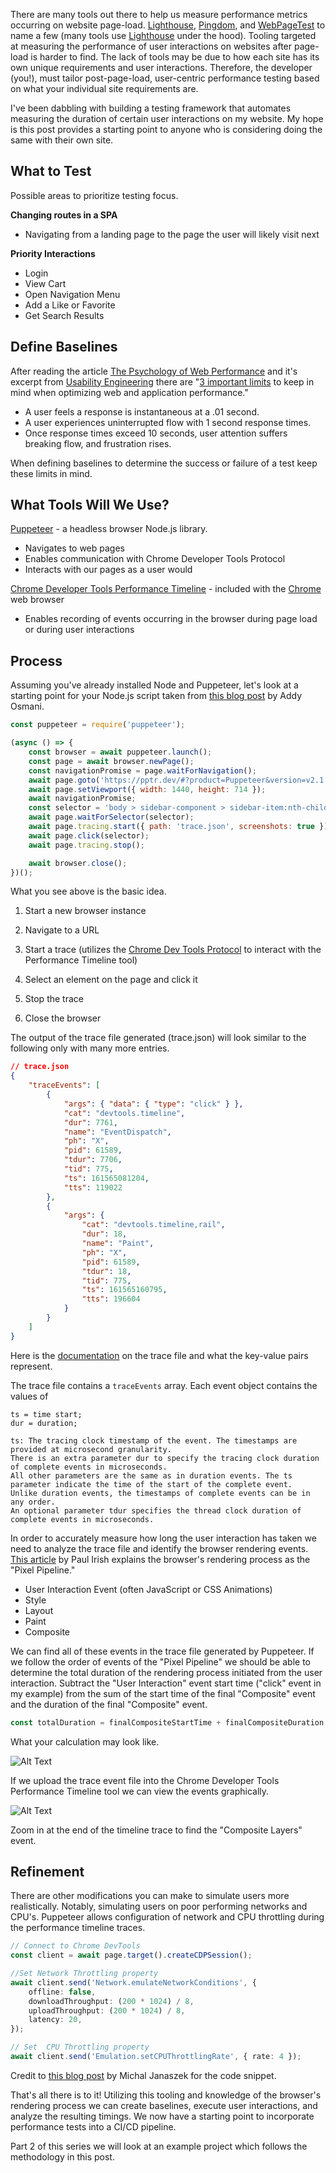There are many tools out there to help us measure performance metrics occurring on website page-load. [Lighthouse](https://developers.google.com/web/tools/lighthouse), [Pingdom](https://tools.pingdom.com/), and [WebPageTest](https://www.webpagetest.org/) to name a few (many tools use [Lighthouse](https://developers.google.com/web/tools/lighthouse) under the hood). Tooling targeted at measuring the performance of user interactions on websites after page-load is harder to find. The lack of tools may be due to how each site has its own unique requirements and user interactions. Therefore, the developer (you!), must tailor post-page-load, user-centric performance testing based on what your individual site requirements are.

I've been dabbling with building a testing framework that automates measuring the duration of certain user interactions on my website. My hope is this post provides a starting point to anyone who is considering doing the same with their own site.

## What to Test

Possible areas to prioritize testing focus.

**Changing routes in a SPA**

- Navigating from a landing page to the page the user will likely visit next

**Priority Interactions**

- Login
- View Cart
- Open Navigation Menu
- Add a Like or Favorite
- Get Search Results

## Define Baselines

After reading the article [The Psychology of Web Performance](https://blog.uptrends.com/web-performance/the-psychology-of-web-performance/) and it's excerpt from [Usability Engineering](https://www.nngroup.com/books/usability-engineering/) there are "[3 important limits](https://www.nngroup.com/articles/response-times-3-important-limits/) to keep in mind when optimizing web and application performance."

- A user feels a response is instantaneous at a .01 second.
- A user experiences uninterrupted flow with 1 second response times.
- Once response times exceed 10 seconds, user attention suffers breaking flow, and frustration rises.

When defining baselines to determine the success or failure of a test keep these limits in mind.

## What Tools Will We Use?

[Puppeteer](https://github.com/puppeteer/puppeteer) - a headless browser Node.js library.

- Navigates to web pages
- Enables communication with Chrome Developer Tools Protocol
- Interacts with our pages as a user would

[Chrome Developer Tools Performance Timeline](https://developers.google.com/web/tools/chrome-devtools/evaluate-performance/reference) - included with the [Chrome](https://www.google.com/chrome/) web browser

- Enables recording of events occurring in the browser during page load or during user interactions

## Process

Assuming you've already installed Node and Puppeteer, let's look at a starting point for your Node.js script taken from [this blog post](https://addyosmani.com/blog/puppeteer-recipes/) by Addy Osmani.

```javascript
const puppeteer = require('puppeteer');

(async () => {
	const browser = await puppeteer.launch();
	const page = await browser.newPage();
	const navigationPromise = page.waitForNavigation();
	await page.goto('https://pptr.dev/#?product=Puppeteer&version=v2.1.1&show=outline');
	await page.setViewport({ width: 1440, height: 714 });
	await navigationPromise;
	const selector = 'body > sidebar-component > sidebar-item:nth-child(3) > .pptr-sidebar-item';
	await page.waitForSelector(selector);
	await page.tracing.start({ path: 'trace.json', screenshots: true });
	await page.click(selector);
	await page.tracing.stop();

	await browser.close();
})();
```

What you see above is the basic idea.

1. Start a new browser instance

2. Navigate to a URL

3. Start a trace (utilizes the [Chrome Dev Tools Protocol](https://chromedevtools.github.io/devtools-protocol/) to interact with the Performance Timeline tool)

4. Select an element on the page and click it

5. Stop the trace

6. Close the browser

The output of the trace file generated (trace.json) will look similar to the following only with many more entries.

```json
// trace.json
{
	"traceEvents": [
		{
			"args": { "data": { "type": "click" } },
			"cat": "devtools.timeline",
			"dur": 7761,
			"name": "EventDispatch",
			"ph": "X",
			"pid": 61589,
			"tdur": 7706,
			"tid": 775,
			"ts": 161565081204,
			"tts": 119022
		},
		{
			"args": {
				"cat": "devtools.timeline,rail",
				"dur": 18,
				"name": "Paint",
				"ph": "X",
				"pid": 61589,
				"tdur": 18,
				"tid": 775,
				"ts": 161565160795,
				"tts": 196604
			}
		}
	]
}
```

<figcaption>Here is the <a href="https://docs.google.com/document/d/1CvAClvFfyA5R-PhYUmn5OOQtYMH4h6I0nSsKchNAySU/edit">documentation</a> on the trace file and what the key-value pairs represent.</figcaption>

The trace file contains a `traceEvents` array. Each event object contains the values of

```
ts = time start;
dur = duration;
```

```
ts: The tracing clock timestamp of the event. The timestamps are provided at microsecond granularity.
There is an extra parameter dur to specify the tracing clock duration of complete events in microseconds.
All other parameters are the same as in duration events. The ts parameter indicate the time of the start of the complete event.
Unlike duration events, the timestamps of complete events can be in any order.
An optional parameter tdur specifies the thread clock duration of complete events in microseconds.
```

In order to accurately measure how long the user interaction has taken we need to analyze the trace file and identify the browser rendering events. [This article](https://developers.google.com/web/fundamentals/performance/rendering) by Paul Irish explains the browser's rendering process as the "Pixel Pipeline."

- User Interaction Event (often JavaScript or CSS Animations)
- Style
- Layout
- Paint
- Composite

We can find all of these events in the trace file generated by Puppeteer. If we follow the order of events of the "Pixel Pipeline" we should be able to determine the total duration of the rendering process initiated from the user interaction. Subtract the "User Interaction" event start time ("click" event in my example) from the sum of the start time of the final "Composite" event and the duration of the final "Composite" event.

```typescript
const totalDuration = finalCompositeStartTime + finalCompositeDuration - clickStartTime;
```

<figcaption>What your calculation may look like.</figcaption>

![Alt Text](https://dev-to-uploads.s3.amazonaws.com/i/2otnht0qsjllu42ghc0l.png)

<figcaption>If we upload the trace event file into the Chrome Developer Tools Performance Timeline tool we can view the events graphically.</figcaption>

![Alt Text](https://dev-to-uploads.s3.amazonaws.com/i/4n38r31xg6cdae4rtpqu.png)

<figcaption>Zoom in at the end of the timeline trace to find the "Composite Layers" event.</figcaption>

## Refinement

There are other modifications you can make to simulate users more realistically. Notably, simulating users on poor performing networks and CPU's. Puppeteer allows configuration of network and CPU throttling during the performance timeline traces.

```typescript
// Connect to Chrome DevTools
const client = await page.target().createCDPSession();

//Set Network Throttling property
await client.send('Network.emulateNetworkConditions', {
	offline: false,
	downloadThroughput: (200 * 1024) / 8,
	uploadThroughput: (200 * 1024) / 8,
	latency: 20,
});

// Set  CPU Throttling property
await client.send('Emulation.setCPUThrottlingRate', { rate: 4 });
```

<figcaption>Credit to <a href="https://michaljanaszek.com/blog/test-website-performance-with-puppeteer/#emulateSlowNetworkAndCPU" >this blog post</a> by Michal Janaszek for the code snippet.</figcaption>

That's all there is to it! Utilizing this tooling and knowledge of the browser's rendering process we can create baselines, execute user interactions, and analyze the resulting timings. We now have a starting point to incorporate performance tests into a CI/CD pipeline.

Part 2 of this series we will look at an example project which follows the methodology in this post.
